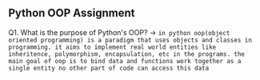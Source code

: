 ## Python OOP Assignment
Q1. What is the purpose of Python's OOP?
-> `in python oop(object oriented programming) is a paradigm that uses objects and classes in programming. it aims to implement real world entities like inheritence, polymorphism, encapsulation, etc in the programs. the main goal of oop is to bind data and functions work together as a single entity no other part of code can access this data`

